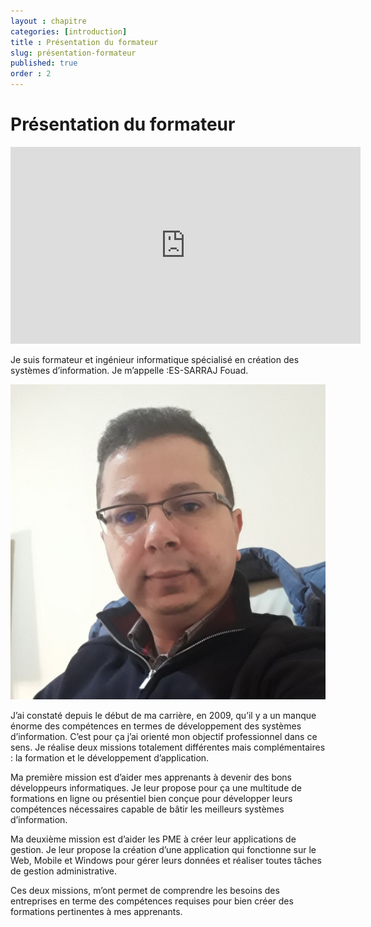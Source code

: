 ```yaml
---
layout : chapitre
categories: [introduction]
title : Présentation du formateur 
slug: présentation-formateur
published: true
order : 2
---
```

# Présentation du formateur


<div class="video-container">
<iframe width="560" height="315" src="https://www.youtube.com/embed/LNlEaclDoG8" title="YouTube video player" frameborder="0" allow="accelerometer; autoplay; clipboard-write; encrypted-media; gyroscope; picture-in-picture" allowfullscreen></iframe>
</div>




<!-- new slide -->

Je suis formateur et ingénieur informatique spécialisé en création des systèmes d’information. Je m’appelle :ES-SARRAJ Fouad.


![Formateur](./images/prof/essarraj-fouad.png)

J’ai constaté depuis le début de ma carrière, en 2009, qu’il y a un manque énorme des compétences en termes de développement des systèmes d’information. C’est pour ça j’ai orienté mon objectif professionnel dans ce sens. Je réalise deux missions totalement différentes mais complémentaires : la formation et le développement d’application.

Ma première mission est d’aider mes apprenants à devenir des bons développeurs informatiques. Je leur propose pour ça une multitude de formations en ligne ou présentiel bien conçue pour développer leurs compétences nécessaires capable de bâtir les meilleurs systèmes d’information.

Ma deuxième mission est d’aider les PME à créer leur applications de gestion. Je leur propose la création d’une application qui fonctionne sur le Web, Mobile et Windows pour gérer leurs données et réaliser toutes tâches de gestion administrative.

Ces deux missions, m’ont permet de comprendre les besoins des entreprises en terme des compétences requises pour bien créer des formations pertinentes à mes apprenants.